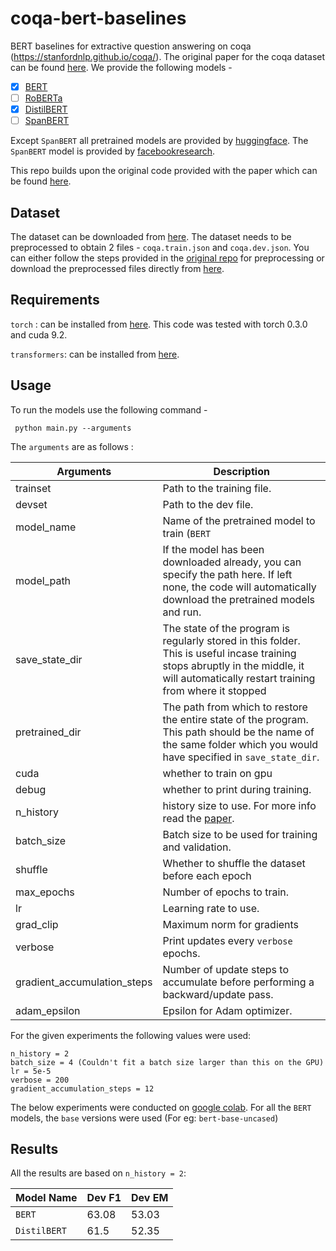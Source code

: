 # coqa-bert-baselines
BERT baselines for extractive question answering on coqa (https://stanfordnlp.github.io/coqa/). The original paper for the coqa dataset can be found [here](https://arxiv.org/abs/1808.07042). We provide the following models - 

- [x] [BERT](https://arxiv.org/pdf/1810.04805.pdf)
- [ ] [RoBERTa](https://arxiv.org/abs/1907.11692)
- [x] [DistilBERT](https://github.com/huggingface/transformers/tree/master/examples/distillation)
- [ ] [SpanBERT](https://arxiv.org/abs/1907.10529)

Except `SpanBERT` all pretrained models are provided by [huggingface](https://github.com/huggingface/transformers). The `SpanBERT` model is provided by [facebookresearch](https://github.com/facebookresearch/SpanBERT). 

This repo builds upon the original code provided with the paper which can be found [here](https://github.com/stanfordnlp/coqa-baselines).

## Dataset

The dataset can be downloaded from [here](https://stanfordnlp.github.io/coqa/). The dataset needs to be preprocessed to obtain 2 files - `coqa.train.json` and `coqa.dev.json`. You can either follow the steps provided in the [original repo](https://github.com/stanfordnlp/coqa-baselines) for preprocessing or download the preprocessed files directly from [here](https://drive.google.com/drive/folders/1XxKDaJegoj_gNv6pkXnFvya9TzborzTQ?usp=sharing). 

## Requirements

`torch` : can be installed from [here](https://pytorch.org/). This code was tested with torch 0.3.0 and cuda 9.2.

`transformers`: can be installed from  [here](https://github.com/huggingface/transformers).

## Usage
To run the models use the following command - 

``` python main.py --arguments```

The ```arguments``` are as follows : 

| Arguments | Description |
| ----------|-------------|
| trainset | Path to the training file.|
| devset | Path to the dev file. |
| model_name | Name of the pretrained model to train (`BERT`|`RoBERTa`|`DistilBERT`|`SpanBERT`) |
| model_path| If the model has been downloaded already, you can specify the path here. If left none, the code will automatically download the pretrained models and run. |
| save_state_dir | The state of the program is regularly stored in this folder. This is useful incase training stops abruptly in the middle, it will automatically restart training from where it stopped |
| pretrained_dir | The path from which to restore the entire state of the program.  This path should be the name of the same folder which you would have specified in `save_state_dir`. |
| cuda | whether to train on gpu |
| debug | whether to print during training. |
| n_history | history size to use. For more info read the [paper](https://arxiv.org/abs/1808.07042). |
| batch_size | Batch size to be used for training and validation. |
| shuffle | Whether to shuffle the dataset before each epoch
| max_epochs | Number of epochs to train. |
| lr | Learning rate to use. |
| grad_clip | Maximum norm for gradients |
| verbose | Print updates every `verbose` epochs. |
| gradient_accumulation_steps | Number of update steps to accumulate before performing a backward/update pass. |
| adam_epsilon | Epsilon for Adam optimizer. |

For the given experiments the following values were used:

```
n_history = 2
batch_size = 4 (Couldn't fit a batch size larger than this on the GPU)
lr = 5e-5
verbose = 200
gradient_accumulation_steps = 12
```

The below experiments were conducted on [google colab](https://colab.research.google.com). For all the `BERT` models, the `base` versions were used (For eg: `bert-base-uncased`)


## Results
All the results are based on `n_history = 2`:

|Model Name| Dev F1 | Dev EM |
|----------|--------|--------|
| `BERT` | 63.08 | 53.03 |
| `DistilBERT` | 61.5 | 52.35 |
